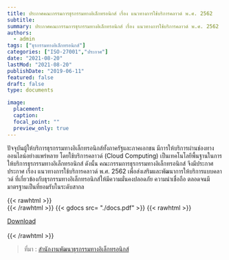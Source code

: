 ```yaml
---
title: ประกาศคณะกรรมการธุรกรรมทางอิเล็กทรอนิกส์ เรื่อง แนวทางการใช้บริการคลาวด์ พ.ศ. 2562
subtitle: 
summary: ประกาศคณะกรรมการธุรกรรมทางอิเล็กทรอนิกส์ เรื่อง แนวทางการใช้บริการคลาวด์ พ.ศ. 2562
authors:
  - admin
tags: ["ธุรกรรมทางอิเล็กทรอนิกส์"]
categories: ["ISO-27001","ประกาศ"]
date: "2021-08-20"
lastMod: "2021-08-20"
publishDate: "2019-06-11"
featured: false
draft: false
type: documents

image:
  placement:
  caption:
  focal_point: ""
  preview_only: true
---
```


ปัจจุบันผู้ให้บริการธุรกรรมทางอิเล็กทรอนิกส์ทั้งภาครัฐและภาคเอกชน มีการให้บริการผ่านช่องทางออนไลน์อย่างแพร่หลาย โดยใช้บริการคลาวด์ (Cloud Computing) เป็นเทคโนโลยีพื้นฐานในการให้บริการธุรกรรมทางอิเล็กทรอนิกส์ ดังนั้น คณะกรรมการธุรกรรมทางอิเล็กทรอนิกส์ จึงมีประกาศประกาศ เรื่อง แนวทางการใช้บริการคลาวด์ พ.ศ. 2562 เพื่อส่งเสริมและพัฒนาการให้บริการแบบคลาวด์ ที่เกี่ยวข้องกับธุรกรรมทางอิเล็กทรอนิกส์ให้มีความมั่นคงปลอดภัย ความน่าเชื่อถือ ตลอดจนมีมาตรฐานเป็นที่ยอมรับในระดับสากล  


{{< rawhtml >}}
<br>
{{< /rawhtml >}}
{{< gdocs src= "./docs.pdf" >}}
{{< rawhtml >}}
<br>


<div class="article-tags">
<a class="badge badge-danger" href="./docs.pdf" target="_blank" id="download_files_new">Download</a>

</div>
 <br>
{{< /rawhtml >}}

> ที่มา : [สำนักงานพัฒนาธุรกรรมทางอิเล็กทรอนิกส์](https://ictlawcenter.etda.or.th/laws/detail/ประกาศคณะกรรมการธุรกรรมทางอิเล็กทรอนิกส์%20เรื่อง%20แนวทางการใช้บริการคลาวด์%20พ.ศ.%202562)